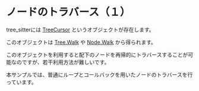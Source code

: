 # ノードのトラバース（１）

tree_sitterには [TreeCursor](https://pkg.go.dev/github.com/tree-sitter/go-tree-sitter#TreeCursor) というオブジェクトが存在します。

このオブジェクトは [Tree.Walk](https://pkg.go.dev/github.com/tree-sitter/go-tree-sitter#Tree.Walk) や [Node.Walk](https://pkg.go.dev/github.com/tree-sitter/go-tree-sitter#Node.Walk) から得られます。

このオブジェクトを利用すると配下のノードを再帰的にトラバースすることが可能なのですが、若干利用方法が難しいです。

本サンプルでは、普通にループとコールバックを用いたノードのトラバースを行っています。
